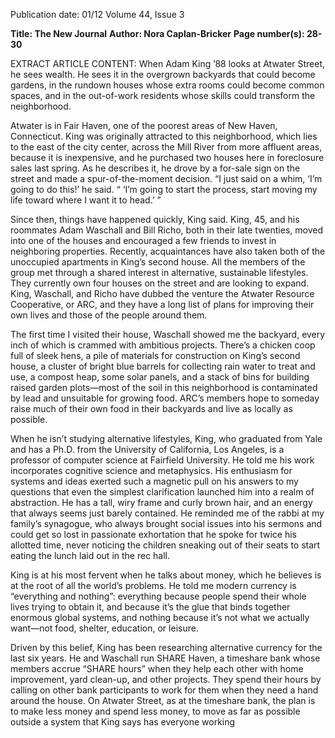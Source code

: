 Publication date: 01/12
Volume 44, Issue 3

**Title: The New Journal**
**Author: Nora Caplan-Bricker**
**Page number(s): 28-30**

EXTRACT ARTICLE CONTENT:
When Adam King ’88 looks
at Atwater Street, he sees
wealth. He sees it in the
overgrown backyards that could become
gardens, in the rundown houses whose
extra rooms could become common
spaces, and in the out-of-work residents
whose skills could transform the
neighborhood.

Atwater is in Fair Haven, one
of the poorest areas of New Haven,
Connecticut.
King
was
originally
attracted to this neighborhood, which
lies to the east of the city center, across
the Mill River from more affluent
areas, because it is inexpensive, and he
purchased two houses here in foreclosure
sales last spring. As he describes it, he
drove by a for-sale sign on the street and
made a spur-of-the-moment decision.
“I just said on a whim, ‘I’m going to do
this!’ he said. “ ‘I’m going to start the
process, start moving my life toward
where I want it to head.’ ”

Since then, things have happened
quickly, King said. King, 45, and his
roommates Adam Waschall and Bill
Richo, both in their late twenties, moved
into one of the houses and encouraged
a few friends to invest in neighboring
properties.
Recently,
acquaintances
have also taken both of the unoccupied
apartments in King’s second house.
All the members of the group met
through a shared interest in alternative,
sustainable lifestyles. They currently own
four houses on the street and are looking
to expand. King, Waschall, and Richo
have dubbed the venture the Atwater
Resource Cooperative, or ARC, and they
have a long list of plans for improving
their own lives and those of the people
around them.

The first time I visited their house,
Waschall showed me the backyard,
every inch of which is crammed with
ambitious projects. There’s a chicken
coop full of sleek hens, a pile of materials
for construction on King’s second
house, a cluster of bright blue barrels
for collecting rain water to treat and
use, a compost heap, some solar panels,
and a stack of bins for building raised
garden plots—most of the soil in this
neighborhood is contaminated by lead
and unsuitable for growing food. ARC’s
members hope to someday raise much
of their own food in their backyards and
live as locally as possible.


When he isn’t studying alternative
lifestyles, King, who graduated from Yale
and has a Ph.D. from the University of
California, Los Angeles, is a professor of
computer science at Fairfield University.
He told me his work incorporates
cognitive science and metaphysics. His
enthusiasm for systems and ideas exerted
such a magnetic pull on his answers
to my questions that even the simplest
clarification launched him into a realm
of abstraction. He has a tall, wiry frame
and curly brown hair, and an energy that
always seems just barely contained. He
reminded me of the rabbi at my family’s
synagogue, who always brought social
issues into his sermons and could get
so lost in passionate exhortation that he
spoke for twice his allotted time, never
noticing the children sneaking out of
their seats to start eating the lunch laid
out in the rec hall.

King is at his most fervent when he
talks about money, which he believes is at
the root of all the world’s problems. He
told me modern currency is “everything
and nothing”: everything because people
spend their whole lives trying to obtain
it, and because it’s the glue that binds
together enormous global systems, and
nothing because it’s not what we actually
want—not food, shelter, education, or
leisure.

Driven by this belief, King has
been researching alternative currency
for the last six years. He and Waschall
run SHARE Haven, a timeshare bank
whose
members
accrue
“SHARE
hours” when they help each other with
home improvement, yard clean-up, and
other projects. They spend their hours
by calling on other bank participants to
work for them when they need a hand
around the house. On Atwater Street, as
at the timeshare bank, the plan is to make
less money and spend less money, to
move as far as possible outside a system
that King says has everyone working
